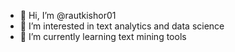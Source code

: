 - 👋 Hi, I’m @rautkishor01
- 👀 I’m interested in text analytics and data science
- 🌱 I’m currently learning text mining tools

<!---
rautkishor01/rautkishor01 is a ✨ special ✨ repository because its `README.md` (this file) appears on your GitHub profile.
You can click the Preview link to take a look at your changes.
--->
